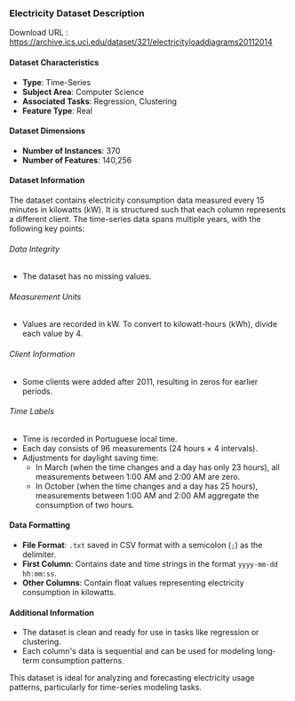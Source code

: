 ### Electricity Dataset Description

Download URL : https://archive.ics.uci.edu/dataset/321/electricityloaddiagrams20112014

#### Dataset Characteristics
- **Type**: Time-Series  
- **Subject Area**: Computer Science  
- **Associated Tasks**: Regression, Clustering  
- **Feature Type**: Real  

#### Dataset Dimensions
- **Number of Instances**: 370  
- **Number of Features**: 140,256  

#### Dataset Information
The dataset contains electricity consumption data measured every 15 minutes in kilowatts (kW). It is structured such that each column represents a different client. The time-series data spans multiple years, with the following key points:  

###### Data Integrity
- The dataset has no missing values.  

###### Measurement Units
- Values are recorded in kW. To convert to kilowatt-hours (kWh), divide each value by 4.  

###### Client Information
- Some clients were added after 2011, resulting in zeros for earlier periods.  

###### Time Labels
- Time is recorded in Portuguese local time.  
- Each day consists of 96 measurements (24 hours × 4 intervals).  
- Adjustments for daylight saving time:
  - In March (when the time changes and a day has only 23 hours), all measurements between 1:00 AM and 2:00 AM are zero.  
  - In October (when the time changes and a day has 25 hours), measurements between 1:00 AM and 2:00 AM aggregate the consumption of two hours.  

#### Data Formatting
- **File Format**: `.txt` saved in CSV format with a semicolon (`;`) as the delimiter.  
- **First Column**: Contains date and time strings in the format `yyyy-mm-dd hh:mm:ss`.  
- **Other Columns**: Contain float values representing electricity consumption in kilowatts.  

#### Additional Information
- The dataset is clean and ready for use in tasks like regression or clustering.  
- Each column's data is sequential and can be used for modeling long-term consumption patterns.  

This dataset is ideal for analyzing and forecasting electricity usage patterns, particularly for time-series modeling tasks.
